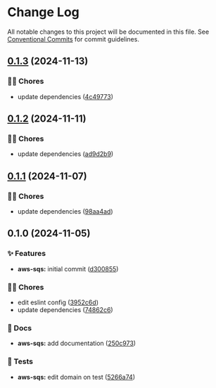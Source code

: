 # Change Log

All notable changes to this project will be documented in this file.
See [Conventional Commits](https://conventionalcommits.org) for commit guidelines.

## [0.1.3](https://github.com/tresdoce/tresdoce-nestjs-toolkit/compare/@tresdoce-nestjs-toolkit/aws-sqs@0.1.2...@tresdoce-nestjs-toolkit/aws-sqs@0.1.3) (2024-11-13)

### 👨‍💻 Chores

- update dependencies ([4c49773](https://github.com/tresdoce/tresdoce-nestjs-toolkit/commit/4c49773a47c0b40ad597e4b8c98c0f2a135c7d80))

## [0.1.2](https://github.com/tresdoce/tresdoce-nestjs-toolkit/compare/@tresdoce-nestjs-toolkit/aws-sqs@0.1.1...@tresdoce-nestjs-toolkit/aws-sqs@0.1.2) (2024-11-11)

### 👨‍💻 Chores

- update dependencies ([ad9d2b9](https://github.com/tresdoce/tresdoce-nestjs-toolkit/commit/ad9d2b98fd235653064d25692a04dc48d7d7f98d))

## [0.1.1](https://github.com/tresdoce/tresdoce-nestjs-toolkit/compare/@tresdoce-nestjs-toolkit/aws-sqs@0.1.0...@tresdoce-nestjs-toolkit/aws-sqs@0.1.1) (2024-11-07)

### 👨‍💻 Chores

- update dependencies ([98aa4ad](https://github.com/tresdoce/tresdoce-nestjs-toolkit/commit/98aa4adea6f3a86ea5d3114040d6d63b7b05a763))

## 0.1.0 (2024-11-05)

### ✨ Features

- **aws-sqs:** initial commit ([d300855](https://github.com/tresdoce/tresdoce-nestjs-toolkit/commit/d3008553a69477ebd99ceeda75dea684d46fdecd))

### 👨‍💻 Chores

- edit eslint config ([3952c6d](https://github.com/tresdoce/tresdoce-nestjs-toolkit/commit/3952c6d2afc3b30c241696058e3be6f3b9a3569f))
- update dependencies ([74862c6](https://github.com/tresdoce/tresdoce-nestjs-toolkit/commit/74862c676c416ffb0c1e3608b1f50fa50ee14d9f))

### 📝 Docs

- **aws-sqs:** add documentation ([250c973](https://github.com/tresdoce/tresdoce-nestjs-toolkit/commit/250c973a23d222178885c4837c754efcb184428c))

### 🧪 Tests

- **aws-sqs:** edit domain on test ([5266a74](https://github.com/tresdoce/tresdoce-nestjs-toolkit/commit/5266a7404a7b7b0fc8b1a177439278206573dfe5))
